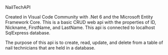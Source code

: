 NailTechAPI

Created in Visual Code Community with .Net 6 and the Microsoft Entity Framework Core.
This is a basic CRUD web api with the properties of ID, Nickname, FirstName, and LastName.
This api is connected to localhost SqlExpress database. 

The purpose of this api is to create, read, update, and delete from a table of nail technicians that are held in a database. 
